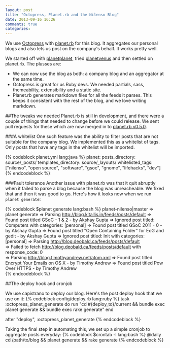 ```yaml
---
layout: post
title: "Octopress, Planet.rb and the Nilenso Blog"
date: 2013-09-16 16:26
comments: true
categories: 
---
```


We use [Octopress](http://octopress.com) with [planet.rb](https://github.com/pote/planet.rb) for this blog. It aggregates our personal blogs and also lets us post on the company's behalf. It works pretty well.

We started off with [planetplanet](http://www.planetplanet.org/), tried [planetvenus](http://www.intertwingly.net/code/venus/docs/index.html) and then settled on planet.rb. The plusses are:

-  We can now use the blog as both: a company blog and an aggregator at the same time.
-  Octopress is great for us Ruby devs. We needed partials, sass, themeability, extensibility and a static site.
-  Planet.rb generates markdown files for all the feeds it parses. This keeps it consistent with the rest of the blog, and we love writing markdown.

##The tweaks we needed
Planet.rb is still in development, and there were a couple of things that needed to change before we could release. We sent pull requests for these which are now merged in to [planet.rb v0.5.0](https://github.com/pote/planet.rb/releases/tag/v0.5.0).

###A whitelist
   One such feature was the ability to filter posts that are not suitable for the company blog. We implemented this as a whitelist of tags. Only posts that have any tags in the whitelist will be imported.

{% codeblock planet.yml lang:java %}
planet:
    posts_directory: source/_posts/
    templates_directory: source/_layouts/
    whitelisted_tags: ["nilenso", "open source", "software", "gsoc", "gnome", "lifehacks", "dev"]
{% endcodeblock %}

###Fault tolerance
Another issue with planet.rb was that it quit abruptly when it failed to parse a blog because the blog was unreacheable. We fixed that and then it was good to go. Here's how it looks now when we run `planet generate`:

{% codeblock $planet generate lang:bash %}
planet-nilenso|master ⇒ planet generate
=> Parsing http://blog.kitallis.in/feeds/posts/default
=> Found post titled GSoC - 1 & 2 - by Akshay Gupta
        => Ignored post titled: Computers with categories: [personal]
=> Found post titled GSoC 2011 - 0 - by Akshay Gupta
=> Found post titled "Open Containing Folder" for EoG and gedit - by Akshay Gupta
        => Ignored post titled: Init with categories: [personal]
=> Parsing http://blog.deobald.ca/feeds/posts/default                                                         
        => Failed to fetch http://blog.deobald.ca/feeds/posts/default with response_code: 0                                                      
=> Parsing http://blog.timothyandrew.net/atom.xml
=> Found post titled Encrypt Your Emails on OS X - by Timothy Andrew
=> Found post titled Pow Over HTTPS - by Timothy Andrew                   
{% endcodeblock %}

##The deploy hook and cronjob

We use capistrano to deploy our blog. Here's the post deploy hook that we use on it:
{% codeblock config/deploy.rb lang:ruby %}
task :octopress_planet_generate do
  run "cd #{deploy_to}/current && bundle exec planet generate && bundle exec rake generate"
end

after "deploy", :octopress_planet_generate
{% endcodeblock %}

Taking the final step in automating this, we set up a simple cronjob to aggregate posts everyday:
{% codeblock $crontab -l lang:bash %}
@daily cd /path/to/blog && planet generate && rake generate
{% endcodeblock %}

